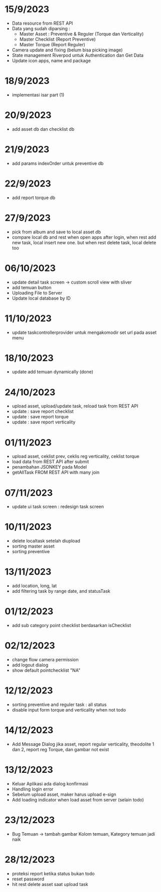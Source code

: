 # 15/9/2023
- Data resource from REST API
- Data yang sudah diparsing :
    - Master Asset : Preventive & Reguler (Torque dan Verticality)
    - Master Checklist (Report Preventive)
    - Master Torque (Report Reguler)
- Camera update and fixing (belum bisa picking image)
- State management Riverpod untuk Authentication dan Get Data
- Update icon apps, name and package
# 18/9/2023
- implementasi isar part (1)
# 20/9/2023
- add asset db dan checklist db
# 21/9/2023
- add params indexOrder untuk preventive db
# 22/9/2023
- add report torque db
# 27/9/2023
- pick from album and save to local asset db
- compare local db and rest when open apps after login, when rest add new task, local insert new one. but when rest delete task, local delete too
# 06/10/2023
- update detail task screen -> custom scroll view with sliver
- add temuan button
- Uploading File to Server
- Update local database by ID
# 11/10/2023
- update taskcontrollerprovider untuk mengakomodir set url pada asset menu
# 18/10/2023
- update add temuan dynamically (done)
# 24/10/2023
- upload asset, upload/update task, reload task from REST API
- update : save report checklist
- update : save report torque
- update : save report verticality
# 01/11/2023
- upload asset, ceklist prev, ceklis reg verticality, ceklist torque
- load data from REST API after submit 
- penambahan JSONKEY pada Model
- getAllTask FROM REST API with many join
# 07/11/2023
- update ui task screen : redesign task screen
# 10/11/2023
- delete localtask setelah diupload
- sorting master asset
- sorting preventive
# 13/11/2023
- add location, long, lat
- add filtering task by range date, and statusTask
# 01/12/2023
- add sub category point checklist berdasarkan isChecklist
# 02/12/2023
- change flow camera permission
- add logout dialog
- show default pointchecklist "NA"
# 12/12/2023
- sorting preventive and reguler task : all status
- disable input form torque and verticality when not todo
# 14/12/2023
- Add Message Dialog jika asset, report regular verticality, theodolite 1 dan 2, report reg Torque, dan gambar not exist
# 13/12/2023
- Keluar Aplikasi ada dialog konfirmasi
- Handling login error
- Sebelum upload asset, maker harus upload e-sign
- Add loading indicator when load asset from server (selain todo)
# 23/12/2023
- Bug Temuan -> tambah gambar Kolom temuan, Kategory temuan jadi naik
# 28/12/2023
- proteksi report ketika status bukan todo
- reset password
- hit rest delete asset saat upload task